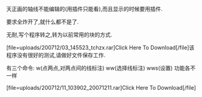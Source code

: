 天正画的轴线不能编辑的(用插件只能看),而且显示的时候要用插件.
要求全炸开了,就什么都不是了.
无耐,写个程序转之,转为以前常用的块的方式.

[file=uploads/200712/03_145523_tchzx.rar]Click Here To Download[/file]该程序没有很好的测试,请做好文件保存工作.
有三个命令: w(点两点,对两点间的线标注) ww(选择线标注) wws(设置) 功能各不一样
[file=uploads/200712/11_103902_20071211.rar]Click Here To Download[/file]